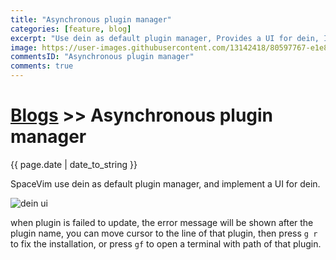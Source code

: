 ```yaml
---
title: "Asynchronous plugin manager"
categories: [feature, blog]
excerpt: "Use dein as default plugin manager, Provides a UI for dein, Install and update plugin asynchronously, Show process status on the fly"
image: https://user-images.githubusercontent.com/13142418/80597767-e1e82a80-8a5a-11ea-85ad-031a6f3240f0.gif
commentsID: "Asynchronous plugin manager"
comments: true
---
```



# [Blogs](../blog/) >> Asynchronous plugin manager

{{ page.date | date_to_string }}


SpaceVim use dein as default plugin manager, and implement a UI for dein. 

![dein ui](https://user-images.githubusercontent.com/13142418/80597767-e1e82a80-8a5a-11ea-85ad-031a6f3240f0.gif)

when plugin is failed to update, the error message will be shown after the plugin name,
you can move cursor to the line of that plugin,
then press `g r` to fix the installation, or press `gf` to open a terminal with path of that plugin.
